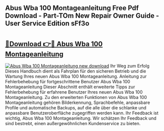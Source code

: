 ## Abus Wba 100 Montageanleitung Free Pdf Download - Part-TOm New Repair Owner Guide - User Service Edition sFf3o

# <h2><a href="http://df8catk.blite.top/?on=Abus+Wba+100+Montageanleitung">🔗Download 👉🔴 Abus Wba 100 Montageanleitung</a></h2>

[![Abus Wba 100 Montageanleitung new download](https://i.imgur.com/lujVjoI.png)](http://df8catk.blite.top/?on=Abus+Wba+100+Montageanleitung)
Ihr Weg zum Erfolg Dieses Handbuch dient als Fahrplan für den sicheren Betrieb und die Wartung Ihres neuen Abus Wba 100 Montageanleitung. Anleitung zur Fehlerbehebung für fortgeschrittene Benutzer Abus Wba 100 Montageanleitung Dieser Abschnitt enthält erweiterte Tipps zur Fehlerbehebung für erfahrene Benutzer Ihres neuen Abus Wba 100 Montageanleitung. Zu den erweiterten Funktionen von Abus Wba 100 Montageanleitung gehören Bilderkennung, Sprachbefehle, anpassbare Profile und automatische Backups, auf die alle über die schlanke und anpassbare Benutzeroberfläche zugegriffen werden kann. Ihr Feedback ist wichtig, Abus Wba 100 Montageanleitung. Wir schätzen Ihr Feedback und sind bestrebt, einen außergewöhnlichen Kundenservice zu bieten.
